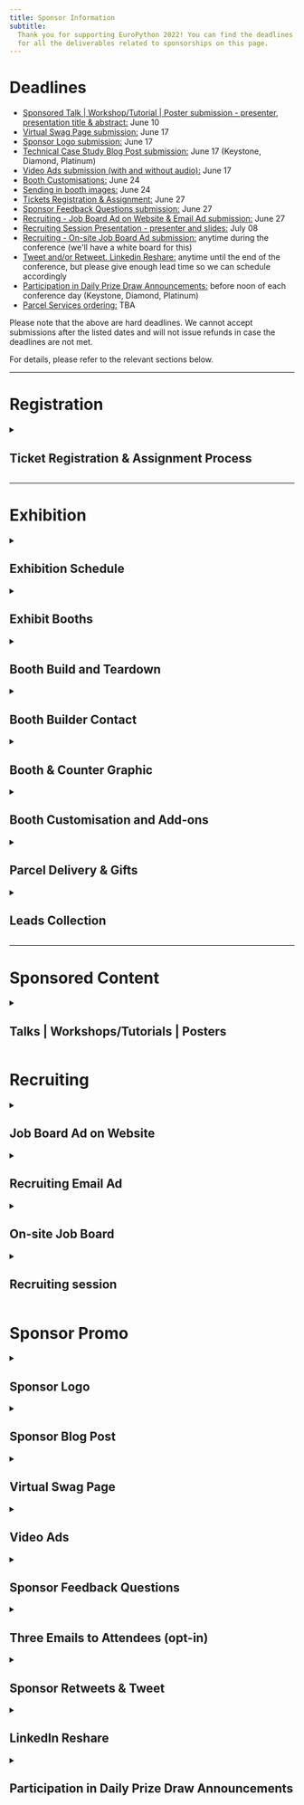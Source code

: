 ```yaml
---
title: Sponsor Information
subtitle:
  Thank you for supporting EuroPython 2022! You can find the deadlines and specs
  for all the deliverables related to sponsorships on this page.
---
```


# Deadlines

<ul>
 <li><a href="#sponsored-content"> Sponsored Talk | Workshop/Tutorial | Poster submission - presenter, presentation title & abstract:</a> June 10</li>
 <li><a href="#virtual-swag-page"> Virtual Swag Page submission:</a> June 17 </li>
 <li><a href="#sponsor-logo"> Sponsor Logo submission:</a> June 17 </li>
 <li><a href="#sponsor-blog-post"> Technical Case Study Blog Post submission:</a> June 17 (Keystone, Diamond, Platinum) </li>
 <li><a href="#video-ads"> Video Ads submission (with and without audio):</a> June 17 </li>
 <li><a href="#exhibition"> Booth Customisations:</a> June 24 </li>
 <li><a href="#booth-images"> Sending in booth images:</a> June 24 </li>
 <li><a href="#registration"> Tickets Registration & Assignment:</a> June 27 </li>
 <li><a href="#sponsor-feedback-questions"> Sponsor Feedback Questions submission:</a> June 27 </li>
 <li><a href="#recruiting"> Recruiting - Job Board Ad on Website & Email Ad submission:</a> June 27 </li>
 <li><a href="#recruiting-session"> Recruiting Session Presentation - presenter and slides:</a> July 08 </li>
 <li><a href="#on-site-job-board"> Recruiting - On-site Job Board Ad submission:</a> anytime during the conference (we'll have a white board for this) </li>
 <li><a href="#sponsor-tweet"> Tweet and/or Retweet. Linkedin Reshare:</a> anytime until the end of the conference, but please give enough lead time so we can schedule accordingly </li>
 <li><a href="#prize-draw"> Participation in Daily Prize Draw Announcements:</a> before noon of each conference day (Keystone, Diamond, Platinum)</li>
 <li><a href="#parcel"> Parcel Services ordering:</a> TBA </li>
</ul>

Please note that the above are hard deadlines. We cannot accept submissions after the listed dates and will not issue refunds in case the deadlines are not met.

For details, please refer to the relevant sections below.

---
# Registration
<details>
  <summary><h2>Ticket Registration & Assignment Process</h2></summary>

  -  **Purchase all the complimentary / discounted tickets in bulk** by using the voucher links sent to you. They will be sent out to the sponsor representative. Please follow the direct email instructions and purchase all of the tickets you are entitled to.

  - **Assign the tickets** to every team member that you have chosen to attend the conference. You can assign them by changing your order details after you make the order. Click the order URL in your order confirmation email from [support@pretix.eu](mailto:support@pretix.eu) with the **Subject: Your order**: ***<XXXX\>*** and amend accordingly.

  ***Deadline*** for registering and assigning the tickets: ***June 27***

</details>

---

# Exhibition
<details>
  <summary><h2>Exhibition Schedule</h2></summary>

**Exhibit Days**: during the three main conference days: **Wednesday to Friday, 13-15 July 2022**.

**Exhibit Hours**: 9:00 - 18:00 on Wednesday & Thursday; 9:00 - 17:00 on Friday.

All booths should be staffed at least during the official breaks. It is highly recommended that they will be staffed throughout the opening hours, especially the more prominent ones, such as Keystone and Diamond.

</details>

<details>
  <summary><h2>Exhibit Booths</h2></summary>
  Sponsors of Silver and above will all be assigned a booth, ranging from 6-56 sqm depending on the package.

  ** Please refer to the <a href="https://drive.google.com/file/d/1k2m9t445G4tpMON1VlGIg-SSgYTsQy5m/view?usp=sharing" target="_blank">EuroPython 2022 - Exhibit Booths.pdf</a> for mockups and what is included in your booth, as part of your sponsorship package. **
</details>

<details>
  <summary><h2>Booth Build and Teardown</h2></summary>

  - Build Time: Tuesday 8:00-16:00; sponsors can enter between 16:00-18:00
  - Teardown Time: Friday 17:00; nobody allowed after the teardown starts.

</details>

<details>
  <summary><h2>Booth Builder Contact</h2></summary>
  We have contracted  <a href="http://www.obexpo.ie/" target="_blank">OBExpo</a> to set up and manage the booths. You can reach out to Tony O'Brien with your booth related questions: <a href = "mailto:tony@obexpo.ie">tony@obexpo.ie</a>


</details>

<details>
  <summary><h2 id="booth-images">Booth & Counter Graphic</h2></summary>

  **Booth graphic**: All booths include a Wall Banner Graphic that covers the entire back wall of your booth. **It is highly recommended that you submit a company specific custom graphic for your booth. The pricing is already included in your package.**

  *Note: these wall banners with your graphic can be taken down afterwards for future reuse.*

  **Counter graphic**: All booths include at least one counter. Depending on the booth level, the amount and size can range. **It is highly recommended that you submit a company specific custom graphic for the counter(s).**

  Should you choose not to submit your own graphic, a default EuroPython Society one will be provided.

  <h4>Graphic Submission Guide</h4>

  Graphics should be submitted directly to OBExpo, as specified below:

  - Please refer to <a href = "https://drive.google.com/file/d/1k2m9t445G4tpMON1VlGIg-SSgYTsQy5m/view?usp=sharing" target="_blank">EuroPython 2022 - Exhibit Booths.pdf</a> for the dimensions of the back wall of your booth, and of the counter(s).

  *Note: Keystone and Diamond booths will need two Wall Banner graphics to cover the entire back wall.*

  - Refer to <a href = "https://drive.google.com/file/d/1IhBXgiTWqkH4Pbo100vGHHzj-ZY-CEAl/view?usp=sharing" target="_blank">EuroPython 2022- Booth Order Forms.pdf</a> last page - *artwork* for file and delivery specifications.

  Note: OBExpo has specifically asked us to emphasise that emailing or using *WeTransfer* or *YouSendit* are their preferred methods of sending the files. Permission based file sharing systems such as Google Drive or OneDrive are less preferred.

  **Deadline** for submitting Booth Graphics: **2022-06-24**

  **Submission Channel**: Contact Tony from OBExpo contact: <a href = "tony@obexpo.ie">tony@obexpo.ie</a>

</details>

<details>
  <summary><h2>Booth Customisation and Add-ons</h2></summary>
  All booth graphics can be upgraded from the default Wall Banner Graphic to Stretched Graphics.

  There are other add-ons you can order, such as TV sets and furniture for your booth.

  For all upgrades and add-on orders, please fill in the <a href = "https://drive.google.com/file/d/1IhBXgiTWqkH4Pbo100vGHHzj-ZY-CEAl/view?usp=sharing" target="_blank">EuroPython 2022- Booth Order Forms.pdf</a> and send it to Tony O’Brien from OBExpo directly: <a href = "mailto:tony@obexpo.ie">tony@obexpo.ie</a>

  **Deadline** for ordering booth customisation and addons: **2022-06-24. A 30% surcharge will apply afterwards.**

  **Submission Channel**: Contact Tony from OBExpo: <a href = "mailto:tony@obexpo.ie">tony@obexpo.ie</a>
</details>

<details>
<summary><h2 id="parcel">Parcel Delivery & Gifts</h2></summary>

We aim to actively reduce the carbon footprint of the EuroPython conference series. Throughout the planning of the much anticipated EuroPython Dublin, we are mindful of sustainability. We made the distribution of physical gifts optional. Instead of staffing bags with your gifts, we give you the freedom to distribute them at your booth. We strongly encourage you to distribute gifts made of environmentally friendly materials, to focus on quality rather than quantity to reduce waste.

Shipping and customs for your goods are handled by <a href = "https://www.interflow.ie/" target="_blank">Interflow</a>.

**Contacts**:

- Niall Thompson - <a href = "mailto:niall@interflow.ie">niall@interflow.ie </a>, +353 (0)86 3805000;
- Anderson Marisa - <a href = "mailto:anderson.marisa@interflow.ie"> anderson.marisa@interflow.ie</a>, +353 (0)87 2388185

Here are shipping information provided by Interflow:

- Email <a href = "mailto:niall@interflow.ie">Interflow</a> for Shipping Guidelines
- <a href = "https://drive.google.com/file/d/1TtlW5nWrOfuK-5JgK6iKq1S1rDAF2U6_/view?usp=sharing" target="_blank">Delivery address and Shipping Label</a>.

Earliest delivery date: TBD. Please contact Niall or Anderson directly for more details.

</details>

<details>
  <summary><h2>Leads Collection</h2></summary>

  We don't offer any specific feature for lead collection. You are welcome to talk to attendees and ask for their information and consent to be contacted. You can ask for our attendees’ permission to have the QR code of their badge scanned. These QR codes contain vCard 3.0 records with their name, affiliation and email addresses. QR code scanners will not be provided but you are free to bring your own or use any app of your choice to save these contact records. You can also use the leads for prize draws, games, party invites or other attendee interaction ideas.

  Friendly reminder: the data collection process is subject to <a href = "https://gdpr.eu/what-is-gdpr/" target="_blank">GDPR</a>. And our <a href = "https://www.europython-society.org/coc/" target="_blank">Code of Conduct</a> should be adhered to at all times.

</details>

---
# Sponsored Content
<details>
  <summary><h2>Talks | Workshops/Tutorials | Posters</h2></summary>

  As part of your sponsorship package, it might include a sponsored talk, workshop/tutorial or poster session. You can find the details for each:

  - <b>Sponsored Talk</b>: a 30 min slot as part of the official conference schedule during the Conference Days (13-15 July, 2022)
  - <b>Sponsored Workshop/Tutorial</b>: a 180 min slot as part of the official conference schedule during the Workshop/Tutorial Days (11-12 July, 2022)
  - <b>Sponsored Poster</b>: the poster will be displayed on the poster wall during the Conference Days. A dedicated presentation slot will be allocated to the presenter for targeted interactions.

You can check out previous years’ lineup for inspiration:

<a href = "https://ep2021.europython.eu/schedule/" target="_blank">2021 Programme</a>, <a href = "https://ep2020.europython.eu/schedule/" target="_blank">2020 Programme</a>, <a href = "https://ep2019.europython.eu/schedule.html" target="_blank">2019 Programme</a>

**Deadline** for informing us of the  presenter, presentation title & abstract or poster PDF: **2022-06-10**

**Submission Channel**: <a href = "sponsoring@europython.eu">sponsoring@europython.eu</a>

</details>

# Recruiting

<details>
  <summary><h2>Job Board Ad on Website</h2></summary>

  All sponsors with sponsorship levels Bronze and above are eligible for posting a job ad on our <a href="https://ep2022.europython.eu/job-board/" target="_blank">Job-board page </a>.

  If you are interested in submitting an ad, please send the job ad to <a href="https://forms.gle/dTzkh8BCMn77gGMSA" target="_blank">EuroPython 2022 Sponsor Assets Submission Form</a>. We will then place it on the website after review.

  We will post a maximum of **three** job ads per sponsor. Please include a short company introduction, the job title, a short job description and a contact address.

  For an example of how this looks like, please check out the <a href="https://ep2021.europython.eu/sponsor/job-board/" target="_blank">2021 Job Board </a>.

  **Deadline** for sending in the text for Job Board Ad on Website: **2022-06-27**.

  **Submission Channel**: <a href="https://forms.gle/dTzkh8BCMn77gGMSA" target="_blank">EuroPython 2022 Sponsor Assets Submission Form</a>

</details>

<details>
  <summary><h2>Recruiting Email Ad</h2></summary>

  For all sponsors with sponsorship levels silver and above, if you are interested in us sending a recruiting email on your behalf, please submit the following information to <a href="https://forms.gle/dTzkh8BCMn77gGMSA" target="_blank">EuroPython 2022 Sponsor Assets Submission Form</a>:

  - title
  - description (up to 100 words)
  - A URL to the recruiting ad on your own website.

  We will send these during the event to the attendees who have opted in to receive job ads from sponsors.

**Deadline** for or sending in the text for the Recruiting Email Ad: **2022-06-27**

**Submission Channel**: <a href="https://forms.gle/dTzkh8BCMn77gGMSA" target="_blank">EuroPython 2022 Sponsor Assets Submission Form</a>

</details>

<details>
<summary><h2 id="on-site-job-board">On-site Job Board</h2></summary>

For your recruiting ad on the on-site job-board, you can bring along a printed ad and pin it on the whiteboard yourself.

</details>

<details>
  <summary><h2 id="recruiting-session">Recruiting session</h2></summary>

  The 45 min recruiting session will take place during one of the Conference Days (13-15 July). The exact details will be confirmed at a later date along with the conference schedule.

  The recruiting session will give each sponsor a chance to give a 3 minute pitch, presenting their company and their job offers. Attendees can then go to your booth to have direct follow-up chats with you. Please remember to specify the location of your booth so that attendees can find and talk to you.

  Please register your interest by sending an email with the subject "**EuroPython 2022 Sponsor Recruiting session**: ***your company name***" to <a href = "sponsoring@europython.eu">sponsoring@europython.eu</a>, before **8th July** with the following information:

  - Name of your company
  - Name and email of the person giving the pitch for your company
  - Will you be using slides?
  - If you are using slides, please send the file to us as backup in the same email, within the same deadline.

  You can also check out the <a href="https://youtu.be/HHiEQRX7nO4" target="_blank">2019 Recruiting Session </a> to get an idea how it looked like in our last in-person conference.

  **Deadline** for submitting Recruiting Session Presentation: **2022-07-08**.

  **Submission Channel**: <a href = "sponsoring@europython.eu">sponsoring@europython.eu</a>

</details>

# Sponsor Promo
<details>
  <summary><h2 id="sponsor-logo">Sponsor Logo</h2></summary>

  Your company's logo will be put together in various promotional materials, both in digital and print media. You should have already been asked to submit your logo both in PNG and a vector format (SVG, PDF, etc), when you sign up as a sponsor.

  If you fail to submit your logo at the time of signup or before 17th June, your logo might not be included in some printing materials.


**Deadline**  for submitting sponsor logo: **2022-06-17**

**Submission Channel**: when you sign up as a sponsor or email <a href = "sponsoring@europython.eu">sponsoring@europython.eu</a> later.

</details>
<details>
  <summary><h2 id="sponsor-blog-post">Sponsor Blog Post</h2></summary>

  For Platinum, Diamond and Keystone Level sponsors, we will run blog posts highlighting the sponsor. The Communications team can help you craft a technical case study blog post. They will be posted on EuroPython's <a href="https://dev.to/t/europython" target="_blank">dev.to</a> .

  Separately, Diamond and Keystone sponsors get to write one extra technical case study blog post to be published on our regular <a href="https://blog.europython.eu/" target="_blank">EuroPython Blog</a>, which also goes to our Twitter account and mailing lists. You may also opt to cross post the same blog across dev.to and the EuropPython blog.

  For each blog post, we will require **at least 3 paragraphs** of text and ideally a picture we can use (if you don't have a picture, we can use your logo as well).
  The text should be written to highlight technical case study related to Python and address a technically oriented audience.

  You can check out the <a href="https://blog.europython.eu/europython-2020-introducing-our-keystone-sponsor/" target="_blank">2020 Keystone Sponsor blog post</a> to get an idea.


  Feel free to tie in any talk/special event you are organising at our conference at the end. After you've sent in the draft, we will forward it to our Communications Team for editing.

**Deadline**  for sending the Blog Post text and picture: **2022-06-17**

**Submission Channel**: <a href = "sponsoring@europython.eu">sponsoring@europython.eu</a>

</details>

<details>
  <summary><h2 id="virtual-swag-page">Virtual Swag Page</h2></summary>

  Sponsors of Silver and above can be featured on our Virtual Swag Page of the website. We will list the page on our website as a swag page. If you have prepared any coupon codes, digital gifts, we can distribute them for you via the page. What you are eligible to submit depends on your sponsorship level:

  - **Silver**: Submit a URL that features any promotional campaign for our attendees. Link is clickable from your company logo. If you do not have a URL campaign, but would rather submit graphics, we can also link to that.
  - **Gold & Platinum**: Submit a PDF brochure featuring your company or any promotions/gifts + everything included in the Silver level.
  - **Keystone & Diamond**: Submit a sponsor blurb (up to 100 words) + everything included in the Gold & Platinum level.

  *Note: In order to avoid any file uploading issue, please upload the PDF brochure to your preferred file hosting service (Dropbox, Google Drive, OneDrive, WeTransfer, etc) and only submit the link to the above form.*

**Deadline** for sending in all the materials featured in the Virtual Swag Page: **2022-06-17**

**Submission Channel**: <a href="https://forms.gle/dTzkh8BCMn77gGMSA" target="_blank">EuroPython 2022 Sponsor Assets Submission Form</a>
</details>

<details>
  <summary><h2 id="video-ads">Video Ads</h2></summary>

  These are the two type of video ads we request from you:

  - **Video ads on digital signage**: no audio, up to 30 seconds each - these will be cut into one big video to be played in various locations at the venue.

  - **Video ads on streaming channels**: with audio, up to 30 seconds each - these will be played during breaks for the audience joining remotely.

**File specification**: in MP4 format of 720p or 1080p resolution.

You can submit different ads files to be played in these slots. Or alternatively, the same file will be played multiple times.

How many video ads you wish to submit is entirely up to you. We recommend between 2 to 10 video ad files. The higher the sponsorship level, the more ad share you will get.
Please note, in order not to run into any attachment max size issue, please upload everything you need to send us to a file hosting service (e.g. Dropbox, Google Drive, WeTransfer, OneDrive, etc) and only send us the link by **17th June**.


**Deadline** for sending in the links to all the Video Ads: **2022-06-17**

**Submission Channel**: <a href="https://forms.gle/dTzkh8BCMn77gGMSA" target="_blank">EuroPython 2022 Sponsor Assets Submission Form</a>
</details>

<details>
  <summary><h2 id="sponsor-feedback-questions">Sponsor Feedback Questions</h2></summary>

  Keystone and Diamond level sponsors may request adding up to 3 questions to our feedback form which we will send to attendees near the end of the conference.

  This is a great way to get an idea of how well the sponsorship worked out.

  Please submit 1-3 questions, which could be multiple choice, free text or rating questions (1 to 5).
  The form will be left open for around 1-2 months after the conference. We will send them to you afterwards.


**Deadline**  for submitting the Sponsor Feedback Questions: **2022-06-27**

**Submission Channel**: <a href="https://forms.gle/dTzkh8BCMn77gGMSA" target="_blank">EuroPython 2022 Sponsor Assets Submission Form</a>
</details>

<details>
  <summary><h2>Three Emails to Attendees (opt-in)</h2></summary>

  Keystone sponsor is eligible to draft three emails of your choice and have the organisers send them on your behalf to attendees who have opted to receive sponsor emails. You can take the opportunity to tie in with the blog post and recruiting emails/posts, introduce a particular activity or highlight of your company, or point attendees to something really technical and geeky about your company. It is entirely up to you how many emails, if any, you wish us to send and which angle you wish to take in each.

**Deadline**  for submitting the draft of the three emails: Any time before or during the conference days.

**Submission Channel**: <a href="sponsoring@europython.eu">sponsoring@europython.eu</a>
</details>

<details>
  <summary><h2 id="sponsor-tweet">Sponsor Retweets & Tweet</h2></summary>

  All sponsors of Bronze and above can get a single retweet of one of your tweets to the followers of our <a href="https://twitter.com/europython" target="_blank">@europython</a> Twitter account. Please note that we normally do not retweet from companies, so signing up as a EuroPython sponsor is a good way to get a retweet.

  Sponsor of Keystone, Diamond, Platinum additionally get to suggest a single tweet, which we'll send to the followers of our <a href="https://twitter.com/europython" target="_blank">@europython</a> Twitter account.

  - **For the retweet**, please email <a href="sponsoring@europython.eu">sponsoring@europython.eu</a> with the subject "**EuroPython 2022 Retweet**: ***<your company name\>***"during or before the conference mentioning the URL of the tweet. We will then schedule it for a retweet.
  - **For the tweet**, please email <a href="sponsoring@europython.eu">sponsoring@europython.eu</a> with the subject "**EuroPython 2022 Tweet**: ***<your company name\>***" during or before the conference mentioning the tweet text. We will then review it and schedule it after approval.

**Deadline** for submitting retweet URL and the tweet text: Any time before or during the conference days.

**Submission Channel**: <a href="sponsoring@europython.eu">sponsoring@europython.eu</a>
</details>

<details>
  <summary><h2>LinkedIn Reshare</h2></summary>

  Sponsor of Keystone, Diamond and Platinum get a single reshare of one of your posts to the subscriber of EuroPython’s LinkedIn group. We normally do not reshare from companies, so signing up as a EuroPython sponsor is a good way to get the exposure.

  In order to get the reshare scheduled, please email <a href="sponsoring@europython.eu">sponsoring@europython.eu</a> with the subject "**EuroPython 2022 Linked Reshare**: ***<your company name\>***" during or before the conference mentioning the URL of the reshare. We will then schedule it for a retweet.

**Deadline** for submitting Linkedin Reshare URL: Any time before or during the conference days.

**Submission Channel**: <a href="sponsoring@europython.eu">sponsoring@europython.eu</a>
</details>

<details>
  <summary><h2 id="prize-draw">Participation in Daily Prize Draw Announcements</h2></summary>

  For Platinum, Diamond and Keystone Level sponsors, you are eligible to participate in daily prize draw. Simply email the details before noon of the day of the prize draw so an organiser can announce it at the end of the day.

**Deadline**  for submitting daily prize draw details: **before noon of the prize draw day**

**Submission Channel**: email <a href = "sponsoring@europython.eu">sponsoring@europython.eu</a>.

</details>
